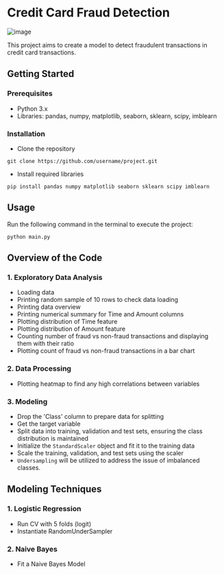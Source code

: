 # Credit Card Fraud Detection

![image](https://user-images.githubusercontent.com/88694623/236975512-6c75d83a-3e45-43b7-a5dd-e0691a7ff5ee.png)

This project aims to create a model to detect fraudulent transactions in credit card transactions.

## Getting Started
### Prerequisites
- Python 3.x
- Libraries: pandas, numpy, matplotlib, seaborn, sklearn, scipy, imblearn

### Installation
- Clone the repository
```
git clone https://github.com/username/project.git
```
- Install required libraries
```
pip install pandas numpy matplotlib seaborn sklearn scipy imblearn
```

## Usage
Run the following command in the terminal to execute the project:
```
python main.py
```

## Overview of the Code

### 1. Exploratory Data Analysis

- Loading data
- Printing random sample of 10 rows to check data loading
- Printing data overview
- Printing numerical summary for Time and Amount columns
- Plotting distribution of Time feature
- Plotting distribution of Amount feature
- Counting number of fraud vs non-fraud transactions and displaying them with their ratio
- Plotting count of fraud vs non-fraud transactions in a bar chart

### 2. Data Processing

- Plotting heatmap to find any high correlations between variables

### 3. Modeling

- Drop the 'Class' column to prepare data for splitting
- Get the target variable
- Split data into training, validation and test sets, ensuring the class distribution is maintained
- Initialize the `StandardScaler` object and fit it to the training data
- Scale the training, validation, and test sets using the scaler
- `Undersampling` will be utilized to address the issue of imbalanced classes.

## Modeling Techniques

### 1. Logistic Regression

- Run CV with 5 folds (logit)
- Instantiate RandomUnderSampler

### 2. Naive Bayes
- Fit a Naive Bayes Model

